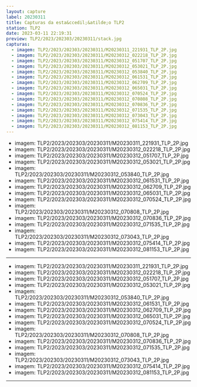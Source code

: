 ```yaml
---
layout: capture
label: 20230311
title: Capturas da esta&ccedil;&atilde;o TLP2
station: TLP2
date: 2023-03-11 22:19:31
preview: TLP2/2023/202303/20230311/stack.jpg
capturas:
  - imagem: TLP2/2023/202303/20230311/M20230311_221931_TLP_2P.jpg
  - imagem: TLP2/2023/202303/20230311/M20230312_022218_TLP_2P.jpg
  - imagem: TLP2/2023/202303/20230311/M20230312_051707_TLP_2P.jpg
  - imagem: TLP2/2023/202303/20230311/M20230312_053021_TLP_2P.jpg
  - imagem: TLP2/2023/202303/20230311/M20230312_053840_TLP_2P.jpg
  - imagem: TLP2/2023/202303/20230311/M20230312_061531_TLP_2P.jpg
  - imagem: TLP2/2023/202303/20230311/M20230312_062709_TLP_2P.jpg
  - imagem: TLP2/2023/202303/20230311/M20230312_065031_TLP_2P.jpg
  - imagem: TLP2/2023/202303/20230311/M20230312_070524_TLP_2P.jpg
  - imagem: TLP2/2023/202303/20230311/M20230312_070808_TLP_2P.jpg
  - imagem: TLP2/2023/202303/20230311/M20230312_070836_TLP_2P.jpg
  - imagem: TLP2/2023/202303/20230311/M20230312_071535_TLP_2P.jpg
  - imagem: TLP2/2023/202303/20230311/M20230312_073043_TLP_2P.jpg
  - imagem: TLP2/2023/202303/20230311/M20230312_075414_TLP_2P.jpg
  - imagem: TLP2/2023/202303/20230311/M20230312_081153_TLP_2P.jpg
---
```

  - imagem: TLP2/2023/202303/20230311/M20230311_221931_TLP_2P.jpg
  - imagem: TLP2/2023/202303/20230311/M20230312_022218_TLP_2P.jpg
  - imagem: TLP2/2023/202303/20230311/M20230312_051707_TLP_2P.jpg
  - imagem: TLP2/2023/202303/20230311/M20230312_053021_TLP_2P.jpg
  - imagem: TLP2/2023/202303/20230311/M20230312_053840_TLP_2P.jpg
  - imagem: TLP2/2023/202303/20230311/M20230312_061531_TLP_2P.jpg
  - imagem: TLP2/2023/202303/20230311/M20230312_062709_TLP_2P.jpg
  - imagem: TLP2/2023/202303/20230311/M20230312_065031_TLP_2P.jpg
  - imagem: TLP2/2023/202303/20230311/M20230312_070524_TLP_2P.jpg
  - imagem: TLP2/2023/202303/20230311/M20230312_070808_TLP_2P.jpg
  - imagem: TLP2/2023/202303/20230311/M20230312_070836_TLP_2P.jpg
  - imagem: TLP2/2023/202303/20230311/M20230312_071535_TLP_2P.jpg
  - imagem: TLP2/2023/202303/20230311/M20230312_073043_TLP_2P.jpg
  - imagem: TLP2/2023/202303/20230311/M20230312_075414_TLP_2P.jpg
  - imagem: TLP2/2023/202303/20230311/M20230312_081153_TLP_2P.jpg
---
  - imagem: TLP2/2023/202303/20230311/M20230311_221931_TLP_2P.jpg
  - imagem: TLP2/2023/202303/20230311/M20230312_022218_TLP_2P.jpg
  - imagem: TLP2/2023/202303/20230311/M20230312_051707_TLP_2P.jpg
  - imagem: TLP2/2023/202303/20230311/M20230312_053021_TLP_2P.jpg
  - imagem: TLP2/2023/202303/20230311/M20230312_053840_TLP_2P.jpg
  - imagem: TLP2/2023/202303/20230311/M20230312_061531_TLP_2P.jpg
  - imagem: TLP2/2023/202303/20230311/M20230312_062709_TLP_2P.jpg
  - imagem: TLP2/2023/202303/20230311/M20230312_065031_TLP_2P.jpg
  - imagem: TLP2/2023/202303/20230311/M20230312_070524_TLP_2P.jpg
  - imagem: TLP2/2023/202303/20230311/M20230312_070808_TLP_2P.jpg
  - imagem: TLP2/2023/202303/20230311/M20230312_070836_TLP_2P.jpg
  - imagem: TLP2/2023/202303/20230311/M20230312_071535_TLP_2P.jpg
  - imagem: TLP2/2023/202303/20230311/M20230312_073043_TLP_2P.jpg
  - imagem: TLP2/2023/202303/20230311/M20230312_075414_TLP_2P.jpg
  - imagem: TLP2/2023/202303/20230311/M20230312_081153_TLP_2P.jpg
---
